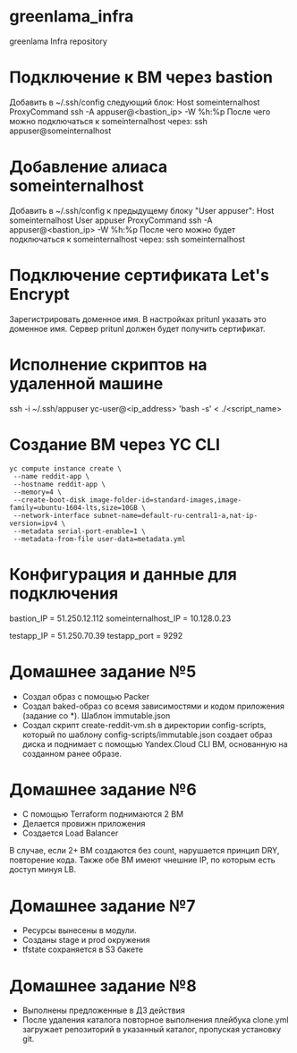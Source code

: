 # greenlama_infra
greenlama Infra repository

# Подключение к ВМ через bastion
Добавить в ~/.ssh/config следующий блок:
    Host someinternalhost
        ProxyCommand ssh -A appuser@<bastion_ip> -W %h:%p
После чего можно подключаться к someinternalhost через:
    ssh appuser@someinternalhost

# Добавление алиаса someinternalhost
Добавить в ~/.ssh/config к предыдущему блоку "User appuser":
    Host someinternalhost
        User appuser
        ProxyCommand ssh -A appuser@<bastion_ip> -W %h:%p
После чего можно будет подключаться к someinternalhost через:
    ssh someinternalhost

# Подключение сертификата Let's Encrypt
Зарегистрировать доменное имя. В настройках pritunl указать это доменное имя. Сервер pritunl должен будет получить сертификат.

# Исполнение скриптов на удаленной машине
ssh -i ~/.ssh/appuser yc-user@<ip_address> 'bash -s' < ./<script_name>

# Создание ВМ через YC CLI
```
yc compute instance create \
 --name reddit-app \
 --hostname reddit-app \
 --memory=4 \
 --create-boot-disk image-folder-id=standard-images,image-family=ubuntu-1604-lts,size=10GB \
 --network-interface subnet-name=default-ru-central1-a,nat-ip-version=ipv4 \
 --metadata serial-port-enable=1 \
 --metadata-from-file user-data=metadata.yml
```

# Конфигурация и данные для подключения
bastion_IP = 51.250.12.112
someinternalhost_IP = 10.128.0.23

testapp_IP = 51.250.70.39
testapp_port = 9292

# Домашнее задание №5
- Создал образ с помощью Packer
- Создал baked-образ со всемя зависимостями и кодом приложения (задание со *). Шаблон immutable.json
- Создал скрипт create-reddit-vm.sh в директории config-scripts, который по шаблону config-scripts/immutable.json создает образ диска и поднимает с помощью Yandex.Cloud CLI ВМ, основанную на созданном ранее образе.

# Домашнее задание №6
- С помощью Terraform поднимаются 2 ВМ
- Делается провижн приложения
- Создается Load Balancer

В случае, если 2+ ВМ создаются без count, нарушается принцип DRY, повторение кода. Также обе ВМ имеют чнешние IP, по которым есть доступ минуя LB.

# Домашнее задание №7
- Ресурсы вынесены в модули.
- Созданы stage и prod окружения
- tfstate сохраняется в S3 бакете

# Домашнее задание №8
- Выполнены предложенные в ДЗ действия
- После удаления каталога повторное выполнения плейбука clone.yml загружает репозиторий в указанный каталог, пропуская установку git.
